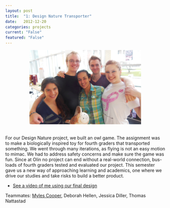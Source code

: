 ```yaml
---
layout: post
title:  "1: Design Nature Transporter"
date:   2012-12-20
categories: projects
current: "False"
featured: "False"
---
```


<center><img src="images/projects/transporterteam.jpg" width="70%"></center><br> 

For our Design Nature project, we built an owl game. The assignment was to make a biologically inspired toy for fourth graders that transported something. We went through many iterations, as flying is not an easy motion to mimac. We had to address safety concerns and make sure the game was fun. Since at Olin no project can end without a real-world connection, bus-loads of fourth graders tested and evaluated our project. This semester gave us a new way of approaching learning and academics, one where we drive our studies and take risks to build a better product. 



* [See a video of me using our final design](https://www.dropbox.com/s/3fxtax7nc4xswfd/Me_playing_game.MOV?dl=0)

Teammates: [Myles Cooper](http://mylescooper.me), Deborah Hellen, Jessica Diller, Thomas Nattastad